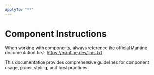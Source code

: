 ```yaml
---
applyTo: "**"
---
```


# Component Instructions

When working with components, always reference the official Mantine documentation first:
https://mantine.dev/llms.txt

This documentation provides comprehensive guidelines for component usage, props, styling, and best practices.
